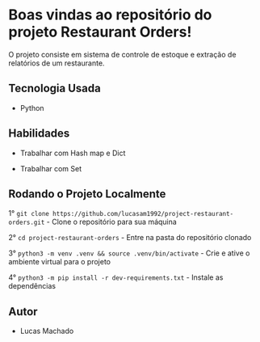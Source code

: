 # Boas vindas ao repositório do projeto Restaurant Orders!

O projeto consiste em sistema de controle de estoque e extração de relatórios de um restaurante.

## Tecnologia Usada

- Python

## Habilidades

- Trabalhar com Hash map e Dict

- Trabalhar com Set

## Rodando o Projeto Localmente

1° `git clone https://github.com/lucasam1992/project-restaurant-orders.git` - Clone o repositório para sua máquina <br />

2° `cd project-restaurant-orders` - Entre na pasta do repositório clonado <br />

3° `python3 -m venv .venv && source .venv/bin/activate` - Crie e ative o ambiente virtual para o projeto <br />

4° `python3 -m pip install -r dev-requirements.txt` - Instale as dependências <br />

## Autor

- Lucas Machado